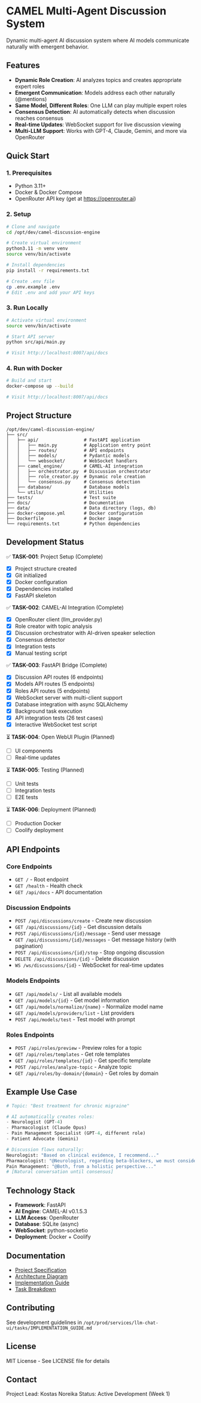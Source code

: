 # CAMEL Multi-Agent Discussion System

Dynamic multi-agent AI discussion system where AI models communicate naturally with emergent behavior.

## Features

- **Dynamic Role Creation**: AI analyzes topics and creates appropriate expert roles
- **Emergent Communication**: Models address each other naturally (@mentions)
- **Same Model, Different Roles**: One LLM can play multiple expert roles
- **Consensus Detection**: AI automatically detects when discussion reaches consensus
- **Real-time Updates**: WebSocket support for live discussion viewing
- **Multi-LLM Support**: Works with GPT-4, Claude, Gemini, and more via OpenRouter

## Quick Start

### 1. Prerequisites

- Python 3.11+
- Docker & Docker Compose
- OpenRouter API key (get at https://openrouter.ai)

### 2. Setup

```bash
# Clone and navigate
cd /opt/dev/camel-discussion-engine

# Create virtual environment
python3.11 -m venv venv
source venv/bin/activate

# Install dependencies
pip install -r requirements.txt

# Create .env file
cp .env.example .env
# Edit .env and add your API keys
```

### 3. Run Locally

```bash
# Activate virtual environment
source venv/bin/activate

# Start API server
python src/api/main.py

# Visit http://localhost:8007/api/docs
```

### 4. Run with Docker

```bash
# Build and start
docker-compose up --build

# Visit http://localhost:8007/api/docs
```

## Project Structure

```
/opt/dev/camel-discussion-engine/
├── src/
│   ├── api/                 # FastAPI application
│   │   ├── main.py          # Application entry point
│   │   ├── routes/          # API endpoints
│   │   ├── models/          # Pydantic models
│   │   └── websocket/       # WebSocket handlers
│   ├── camel_engine/        # CAMEL-AI integration
│   │   ├── orchestrator.py  # Discussion orchestrator
│   │   ├── role_creator.py  # Dynamic role creation
│   │   └── consensus.py     # Consensus detection
│   ├── database/            # Database models
│   └── utils/               # Utilities
├── tests/                   # Test suite
├── docs/                    # Documentation
├── data/                    # Data directory (logs, db)
├── docker-compose.yml       # Docker configuration
├── Dockerfile               # Docker image
└── requirements.txt         # Python dependencies
```

## Development Status

✅ **TASK-001**: Project Setup (Complete)
- [x] Project structure created
- [x] Git initialized
- [x] Docker configuration
- [x] Dependencies installed
- [x] FastAPI skeleton

✅ **TASK-002**: CAMEL-AI Integration (Complete)
- [x] OpenRouter client (llm_provider.py)
- [x] Role creator with topic analysis
- [x] Discussion orchestrator with AI-driven speaker selection
- [x] Consensus detector
- [x] Integration tests
- [x] Manual testing script

✅ **TASK-003**: FastAPI Bridge (Complete)
- [x] Discussion API routes (6 endpoints)
- [x] Models API routes (5 endpoints)
- [x] Roles API routes (5 endpoints)
- [x] WebSocket server with multi-client support
- [x] Database integration with async SQLAlchemy
- [x] Background task execution
- [x] API integration tests (26 test cases)
- [x] Interactive WebSocket test script

⏳ **TASK-004**: Open WebUI Plugin (Planned)
- [ ] UI components
- [ ] Real-time updates

⏳ **TASK-005**: Testing (Planned)
- [ ] Unit tests
- [ ] Integration tests
- [ ] E2E tests

⏳ **TASK-006**: Deployment (Planned)
- [ ] Production Docker
- [ ] Coolify deployment

## API Endpoints

### Core Endpoints

- `GET /` - Root endpoint
- `GET /health` - Health check
- `GET /api/docs` - API documentation

### Discussion Endpoints

- `POST /api/discussions/create` - Create new discussion
- `GET /api/discussions/{id}` - Get discussion details
- `POST /api/discussions/{id}/message` - Send user message
- `GET /api/discussions/{id}/messages` - Get message history (with pagination)
- `POST /api/discussions/{id}/stop` - Stop ongoing discussion
- `DELETE /api/discussions/{id}` - Delete discussion
- `WS /ws/discussions/{id}` - WebSocket for real-time updates

### Models Endpoints

- `GET /api/models/` - List all available models
- `GET /api/models/{id}` - Get model information
- `GET /api/models/normalize/{name}` - Normalize model name
- `GET /api/models/providers/list` - List providers
- `POST /api/models/test` - Test model with prompt

### Roles Endpoints

- `POST /api/roles/preview` - Preview roles for a topic
- `GET /api/roles/templates` - Get role templates
- `GET /api/roles/templates/{id}` - Get specific template
- `POST /api/roles/analyze-topic` - Analyze topic
- `GET /api/roles/by-domain/{domain}` - Get roles by domain

## Example Use Case

```python
# Topic: "Best treatment for chronic migraine"

# AI automatically creates roles:
- Neurologist (GPT-4)
- Pharmacologist (Claude Opus)
- Pain Management Specialist (GPT-4, different role)
- Patient Advocate (Gemini)

# Discussion flows naturally:
Neurologist: "Based on clinical evidence, I recommend..."
Pharmacologist: "@Neurologist, regarding beta-blockers, we must consider..."
Pain Management: "@Both, from a holistic perspective..."
# [Natural conversation until consensus]
```

## Technology Stack

- **Framework**: FastAPI
- **AI Engine**: CAMEL-AI v0.1.5.3
- **LLM Access**: OpenRouter
- **Database**: SQLite (async)
- **WebSocket**: python-socketio
- **Deployment**: Docker + Coolify

## Documentation

- [Project Specification](/opt/prod/services/llm-chat-ui/tasks/PROJECT_SPECIFICATION.md)
- [Architecture Diagram](/opt/prod/services/llm-chat-ui/tasks/ARCHITECTURE_DIAGRAM.md)
- [Implementation Guide](/opt/prod/services/llm-chat-ui/tasks/IMPLEMENTATION_GUIDE.md)
- [Task Breakdown](/opt/prod/services/llm-chat-ui/tasks/README.md)

## Contributing

See development guidelines in `/opt/prod/services/llm-chat-ui/tasks/IMPLEMENTATION_GUIDE.md`

## License

MIT License - See LICENSE file for details

## Contact

Project Lead: Kostas Noreika
Status: Active Development (Week 1)
